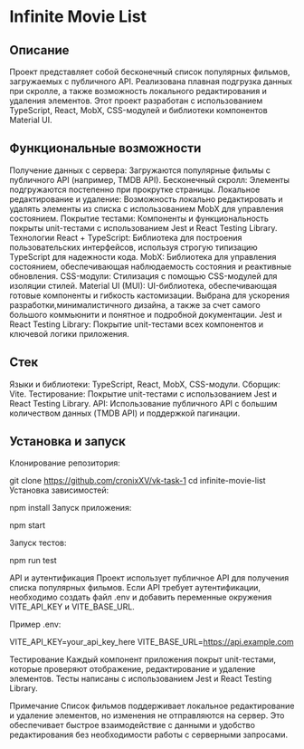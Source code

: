 # Infinite Movie List

## Описание

Проект представляет собой бесконечный список популярных фильмов, загружаемых с публичного API. Реализована плавная подгрузка данных при скролле, а также возможность локального редактирования и удаления элементов. Этот проект разработан с использованием TypeScript, React, MobX, CSS-модулей и библиотеки компонентов Material UI.

## Функциональные возможности

Получение данных с сервера: Загружаются популярные фильмы с публичного API (например, TMDB API).
Бесконечный скролл: Элементы подгружаются постепенно при прокрутке страницы.
Локальное редактирование и удаление: Возможность локально редактировать и удалять элементы из списка с использованием MobX для управления состоянием.
Покрытие тестами: Компоненты и функциональность покрыты unit-тестами с использованием Jest и React Testing Library.
Технологии
React + TypeScript: Библиотека для построения пользовательских интерфейсов, используя строгую типизацию TypeScript для надежности кода.
MobX: Библиотека для управления состоянием, обеспечивающая наблюдаемость состояния и реактивные обновления.
CSS-модули: Стилизация с помощью CSS-модулей для изоляции стилей.
Material UI (MUI): UI-библиотека, обеспечивающая готовые компоненты и гибкость кастомизации. Выбрана для ускорения разработки,минималистичного дизайна, а также за счет самого большого коммьюнити и понятное и подробной документации.
Jest и React Testing Library: Покрытие unit-тестами всех компонентов и ключевой логики приложения.

## Стек

Языки и библиотеки: TypeScript, React, MobX, CSS-модули.
Сборщик: Vite.
Тестирование: Покрытие unit-тестами с использованием Jest и React Testing Library.
API: Использование публичного API с большим количеством данных (TMDB API) и поддержкой пагинации.

## Установка и запуск

Клонирование репозитория:

git clone https://github.com/cronixXV/vk-task-1
cd infinite-movie-list
Установка зависимостей:

npm install
Запуск приложения:

npm start

Запуск тестов:

npm run test

API и аутентификация
Проект использует публичное API для получения списка популярных фильмов. Если API требует аутентификации, необходимо создать файл .env и добавить переменные окружения VITE_API_KEY и VITE_BASE_URL.

Пример .env:

VITE_API_KEY=your_api_key_here
VITE_BASE_URL=https://api.example.com

Тестирование
Каждый компонент приложения покрыт unit-тестами, которые проверяют отображение, редактирование и удаление элементов. Тесты написаны с использованием Jest и React Testing Library.

Примечание
Список фильмов поддерживает локальное редактирование и удаление элементов, но изменения не отправляются на сервер. Это обеспечивает быстрое взаимодействие с данными и удобство редактирования без необходимости работы с серверными запросами.
